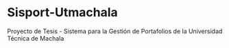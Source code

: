 # Sisport-Utmachala
Proyecto de Tesis - Sistema para la Gestión de Portafolios de la Universidad Técnica de Machala
